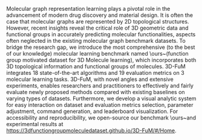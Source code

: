 Molecular graph representation learning plays a pivotal role in the advancement of modern drug discovery and material design.  It is often the case that molecular graphs are represented by 2D topological structures. However, recent insights reveal the critical role of 3D geometric data and functional groups in accurately predicting molecular functionalities, aspects often neglected in the existing molecular graph benchmark datasets. To bridge the research gap, we introduce the most comprehensive (to the best of our knowledge) molecular learning benchmark named \ours~(function group motivated dataset for 3D Molecule learning), which incorporates both 3D topological information and functional groups of molecules. 3D-FuM integrates 18 state-of-the-art algorithms and 19 evaluation metrics on 3 molecular learning tasks. 3D-FuM, with novel angles and extensive experiments, enables researchers and practitioners to effectively and fairly evaluate newly proposed methods compared with existing baselines on varying types of datasets. Furthermore, we develop a visual analytic system for easy interaction on dataset and evaluation metrics selection, parameter adjustment, command generation, and leaderboard visualization. For accessibility and reproducibility, we open-source our benchmark \ours~and experimental results at https://3dfunctiongroupmoleculedataset.github.io/3D-FuM/#/Home.
